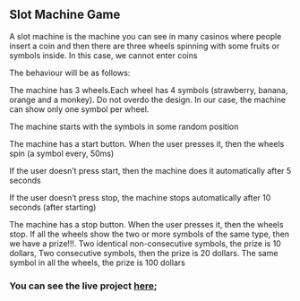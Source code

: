## Slot Machine Game
A slot machine is the machine you can see in many casinos where people insert a coin and then there are three wheels spinning with some fruits or symbols inside. In this case, we cannot enter coins

The behaviour will be as follows:

The machine has 3 wheels.Each wheel has 4 symbols (strawberry, banana, orange and a monkey). Do not overdo the design. In our case, the machine can show only one symbol per wheel.

The machine starts with the symbols in some random position

The machine has a start button. When the user presses it, then the wheels spin (a symbol every, 50ms)

If the user doesn’t press start, then the machine does it automatically after 5 seconds

If the user doesn’t press stop, the machine stops automatically after 10 seconds (after starting)

The machine has a stop button. When the user presses it, then the wheels stop. If all the wheels show the two or more symbols of the same type, then we have a prize!!!. Two identical non-consecutive symbols, the prize is 10 dollars, Two consecutive symbols, then the prize is 20 dollars. The same symbol in all the wheels, the prize is 100 dollars


### You can see the live project [here](https://slot-machine.alisher778.now.sh);